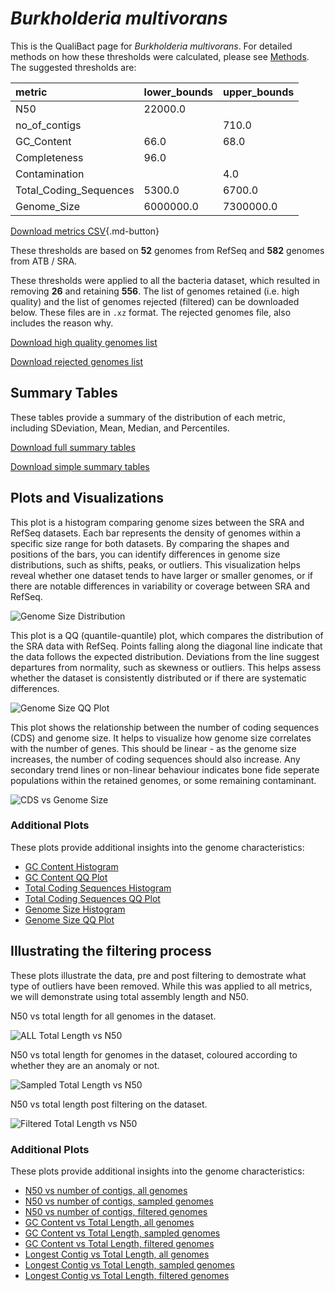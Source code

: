 # *Burkholderia multivorans*

This is the QualiBact page for *Burkholderia multivorans*. For detailed methods on how these thresholds were calculated, please see [Methods](../../methods.md).
The suggested thresholds are: 

| metric                 | lower_bounds   | upper_bounds   |
|:-----------------------|:---------------|:---------------|
| N50                    | 22000.0        |                |
| no_of_contigs          |                | 710.0          |
| GC_Content             | 66.0           | 68.0           |
| Completeness           | 96.0           |                |
| Contamination          |                | 4.0            |
| Total_Coding_Sequences | 5300.0         | 6700.0         |
| Genome_Size            | 6000000.0      | 7300000.0      |

[Download metrics CSV](Burkholderia_multivorans_metrics.csv){.md-button}


These thresholds are based on **52** genomes from RefSeq and **582** genomes from ATB / SRA.

These thresholds were applied to all the bacteria dataset, which resulted in removing **26** and retaining **556**.
The list of genomes retained (i.e. high quality) and the list of genomes rejected (filtered) can be downloaded below. These files are in `.xz` format. The rejected genomes file, also includes the reason why.

[Download high quality genomes list](Burkholderia_multivorans_high_quality_genomes.csv.xz)


[Download rejected genomes list](Burkholderia_multivorans_filtered_out_genomes.csv.xz)



## Summary Tables
These tables provide a summary of the distribution of each metric, including SDeviation, Mean, Median, and Percentiles.

[Download full summary tables](summary.csv)

[Download simple summary tables](selected_summary.csv)

## Plots and Visualizations

This plot is a histogram comparing genome sizes between the SRA and RefSeq datasets. Each bar represents the density of genomes within a specific size range for both datasets. By comparing the shapes and positions of the bars, you can identify differences in genome size distributions, such as shifts, peaks, or outliers. This visualization helps reveal whether one dataset tends to have larger or smaller genomes, or if there are notable differences in variability or coverage between SRA and RefSeq.

![Genome Size Distribution](Genome_Size_refseq_histogram_kde.png)

This plot is a QQ (quantile-quantile) plot, which compares the distribution of the SRA data with RefSeq. Points falling along the diagonal line indicate that the data follows the expected distribution. Deviations from the line suggest departures from normality, such as skewness or outliers. This helps assess whether the dataset is consistently distributed or if there are systematic differences.

![Genome Size QQ Plot](Genome_Size_refseq_qqplot.png)

This plot shows the relationship between the number of coding sequences (CDS) and genome size. It helps to visualize how genome size correlates with the number of genes. This should be linear - as the genome size increases, the number of coding sequences should also increase. Any secondary trend lines or non-linear behaviour indicates bone fide seperate populations within the retained genomes, or some remaining contaminant. 

![CDS vs Genome Size](Burkholderia_multivorans_CDS_vs_Genome_Size.png)

### Additional Plots

These plots provide additional insights into the genome characteristics:

- [GC Content Histogram](GC_Content_refseq_histogram_kde.png)
- [GC Content QQ Plot](GC_Content_refseq_qqplot.png)
- [Total Coding Sequences Histogram](Total_Coding_Sequences_refseq_histogram_kde.png)
- [Total Coding Sequences QQ Plot](Total_Coding_Sequences_refseq_qqplot.png)
- [Genome Size Histogram](Genome_Size_refseq_histogram_kde.png)
- [Genome Size QQ Plot](Genome_Size_refseq_qqplot.png)
## Illustrating the filtering process
These plots illustrate the data, pre and post filtering to demostrate what type of outliers have been removed. While this was applied to all metrics, we will demonstrate using total assembly length and N50.

N50 vs total length for all genomes in the dataset.

![ALL Total Length vs N50](Burkholderia_multivorans_all_total_length_N50.png)

N50 vs total length for genomes in the dataset, coloured according to whether they are an anomaly or not.

![Sampled Total Length vs N50](Burkholderia_multivorans_sample_total_length_N50.png)

N50 vs total length post filtering on the dataset.

![Filtered Total Length vs N50](Burkholderia_multivorans_filt_total_length_N50.png)

### Additional Plots

These plots provide additional insights into the genome characteristics:

- [N50 vs number of contigs, all genomes](Burkholderia_multivorans_all_N50_number.png)
- [N50 vs number of contigs, sampled genomes](Burkholderia_multivorans_sample_N50_number.png)
- [N50 vs number of contigs, filtered genomes](Burkholderia_multivorans_filt_N50_number.png)
- [GC Content vs Total Length, all genomes](Burkholderia_multivorans_all_total_length_GC_Content.png)
- [GC Content vs Total Length, sampled genomes](Burkholderia_multivorans_sample_total_length_GC_Content.png)
- [GC Content vs Total Length, filtered genomes](Burkholderia_multivorans_filt_total_length_GC_Content.png)
- [Longest Contig vs Total Length, all genomes](Burkholderia_multivorans_all_total_length_longest.png)
- [Longest Contig vs Total Length, sampled genomes](Burkholderia_multivorans_sample_total_length_longest.png)
- [Longest Contig vs Total Length, filtered genomes](Burkholderia_multivorans_filt_total_length_longest.png)
